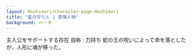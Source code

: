 ```yaml
---
layout: Hoshimori/character-page-Hoshimori
title: "星の守り人 | 登場人物"
background: ベータ
---
```


主人公をサポートする存在
自称  : 力持ち
蛇の王の呪いによって命を落としたが、人形に魂が移った。